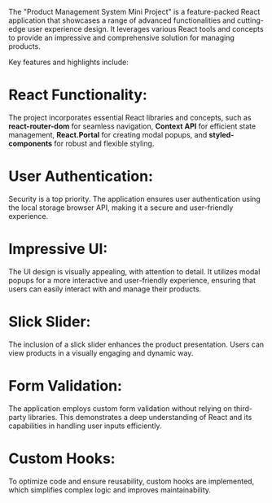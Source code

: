 

The "Product Management System Mini Project" is a feature-packed React application that showcases a range of advanced functionalities and cutting-edge user experience design. It leverages various React tools and concepts to provide an impressive and comprehensive solution for managing products.

Key features and highlights include:
# React Functionality:
The project incorporates essential React libraries and concepts, such as **react-router-dom** for seamless navigation, **Context API** for efficient state management, **React.Portal** for creating modal popups, and **styled-components** for robust and flexible styling.

# User Authentication: 
Security is a top priority. The application ensures user authentication using the local storage browser API, making it a secure and user-friendly experience.

# Impressive UI: 
The UI design is visually appealing, with attention to detail. It utilizes modal popups for a more interactive and user-friendly experience, ensuring that users can easily interact with and manage their products.

# Slick Slider: 
The inclusion of a slick slider enhances the product presentation. Users can view products in a visually engaging and dynamic way.

# Form Validation: 
The application employs custom form validation without relying on third-party libraries. This demonstrates a deep understanding of React and its capabilities in handling user inputs efficiently.

# Custom Hooks: 
To optimize code and ensure reusability, custom hooks are implemented, which simplifies complex logic and improves maintainability.

